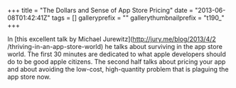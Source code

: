 +++
title = "The Dollars and Sense of App Store Pricing"
date = "2013-06-08T01:42:41Z"
tags = []
galleryprefix = ""
gallerythumbnailprefix = "t190_"
+++

In [this excellent talk by Michael Jurewitz](http://jury.me/blog/2013/4/2
/thriving-in-an-app-store-world) he talks about surviving in the app store
world. The first 30 minutes are dedicated to what apple developers should do
to be good apple citizens. The second half talks about pricing your app and
about avoiding the low-cost, high-quantity problem that is plaguing the app
store now.

